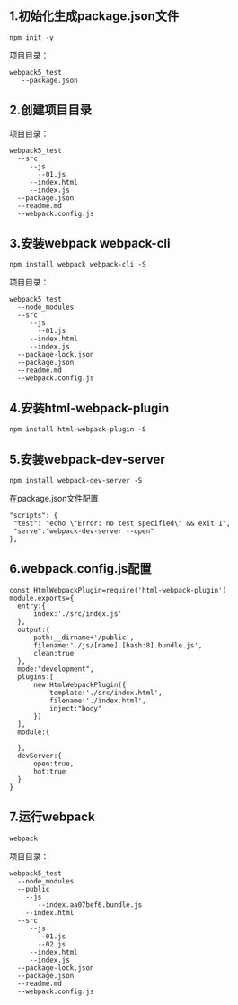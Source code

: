 ## 1.初始化生成package.json文件

```
npm init -y
```
项目目录：
```
webpack5_test
   --package.json
```
## 2.创建项目目录
 
 项目目录：

 ```
 webpack5_test
   --src
      --js
        --01.js
      --index.html
      --index.js
   --package.json
   --readme.md
   --webpack.config.js

  ```

## 3.安装webpack webpack-cli
 
 ```
 npm install webpack webpack-cli -S

 ```

 项目目录：

 ```
 webpack5_test
   --node_modules
   --src
      --js
        --01.js
      --index.html
      --index.js
   --package-lock.json
   --package.json
   --readme.md
   --webpack.config.js

  ```

  ## 4.安装html-webpack-plugin

  ```
  npm install html-webpack-plugin -S 
  ```

  ## 5.安装webpack-dev-server

  ```
  npm install webpack-dev-server -S 
  ```
   在package.json文件配置

   ```
   "scripts": {
    "test": "echo \"Error: no test specified\" && exit 1",
    "serve":"webpack-dev-server --open"
  },
  ```

  ## 6.webpack.config.js配置

  ```
  const HtmlWebpackPlugin=require('html-webpack-plugin')
module.exports={
    entry:{
        index:'./src/index.js'
    },
    output:{
        path:__dirname+'/public',
        filename:'./js/[name].[hash:8].bundle.js',
        clean:true
    },
    mode:"development",
    plugins:[
        new HtmlWebpackPlugin({
            template:'./src/index.html',
            filename:'./index.html',
            inject:"body"
        })
    ],
    module:{

    },
    devServer:{
        open:true,
        hot:true
    }
}
```
## 7.运行webpack

```
webpack
```

项目目录：

 ```
 webpack5_test
   --node_modules
   --public
     --js
        --index.aa07bef6.bundle.js
     --index.html
   --src
      --js
        --01.js
        --02.js
      --index.html
      --index.js
   --package-lock.json
   --package.json
   --readme.md
   --webpack.config.js

  ```